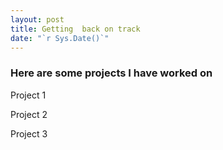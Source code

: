 ```yaml
---
layout: post
title: Getting  back on track
date: "`r Sys.Date()`"
---
```


### Here are some projects I have worked on

Project 1

Project 2

Project 3
